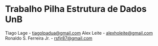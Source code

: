 Trabalho Pilha Estrutura de Dados UnB
=====================================

Tiago Lage - tiagolpadua@gmail.com
Alex Leite - alexholeite@gmail.com
Ronaldo S. Ferreira Jr. - rsfjr87@gmail.com